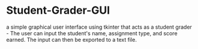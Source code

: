 # Student-Grader-GUI
a simple graphical user interface using tkinter that acts as a student grader - The user can input the student's name, assignment type, and score earned. The input can then be exported to a text file.
